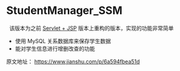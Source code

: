 # StudentManager_SSM
 
 该版本为之前 [Servlet + JSP](https://www.jianshu.com/p/553fc76bb8eb) 版本上重构的版本，实现的功能非常简单
 
-  使用 MySQL 关系数据库来保存学生数据
-  能对学生信息进行增删改查的功能

原文地址： https://www.jianshu.com/p/6a594fbea51d
